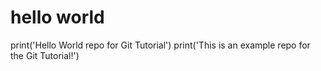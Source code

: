 # hello world

print('Hello World repo for Git Tutorial')
print('This is an example repo for the Git Tutorial!')
